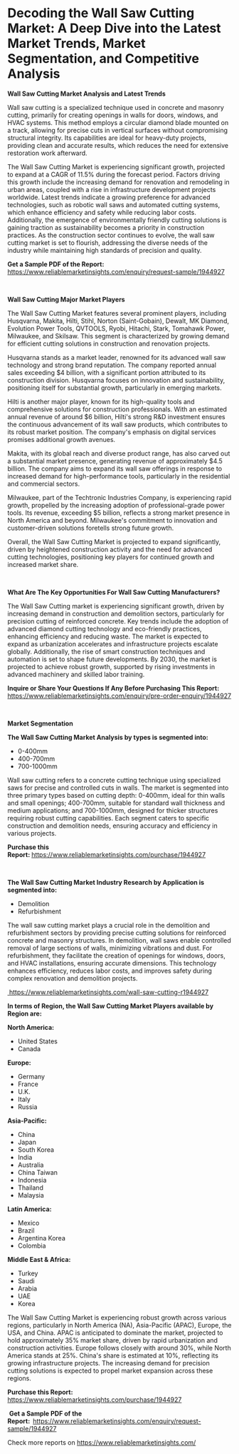 <p><h1>Decoding the Wall Saw Cutting Market: A Deep Dive into the Latest Market Trends, Market Segmentation, and Competitive Analysis</h1></p><p><strong>Wall Saw Cutting Market Analysis and Latest Trends</strong></p>
<p><p>Wall saw cutting is a specialized technique used in concrete and masonry cutting, primarily for creating openings in walls for doors, windows, and HVAC systems. This method employs a circular diamond blade mounted on a track, allowing for precise cuts in vertical surfaces without compromising structural integrity. Its capabilities are ideal for heavy-duty projects, providing clean and accurate results, which reduces the need for extensive restoration work afterward.</p><p>The Wall Saw Cutting Market is experiencing significant growth, projected to expand at a CAGR of 11.5% during the forecast period. Factors driving this growth include the increasing demand for renovation and remodeling in urban areas, coupled with a rise in infrastructure development projects worldwide. Latest trends indicate a growing preference for advanced technologies, such as robotic wall saws and automated cutting systems, which enhance efficiency and safety while reducing labor costs. Additionally, the emergence of environmentally friendly cutting solutions is gaining traction as sustainability becomes a priority in construction practices. As the construction sector continues to evolve, the wall saw cutting market is set to flourish, addressing the diverse needs of the industry while maintaining high standards of precision and quality.</p></p>
<p><strong>Get a Sample PDF of the Report:&nbsp;</strong> <a href="https://www.reliablemarketinsights.com/enquiry/request-sample/1944927?utm_campaign=2441&utm_medium=2&utm_source=Github&utm_content=ia&utm_term=08042025&utm_id=wall-saw-cutting">https://www.reliablemarketinsights.com/enquiry/request-sample/1944927</a></p>
<p>&nbsp;</p>
<p><strong>Wall Saw Cutting Major Market Players</strong></p>
<p><p>The Wall Saw Cutting Market features several prominent players, including Husqvarna, Makita, Hilti, Stihl, Norton (Saint-Gobain), Dewalt, MK Diamond, Evolution Power Tools, QVTOOLS, Ryobi, Hitachi, Stark, Tomahawk Power, Milwaukee, and Skilsaw. This segment is characterized by growing demand for efficient cutting solutions in construction and renovation projects.</p><p>Husqvarna stands as a market leader, renowned for its advanced wall saw technology and strong brand reputation. The company reported annual sales exceeding $4 billion, with a significant portion attributed to its construction division. Husqvarna focuses on innovation and sustainability, positioning itself for substantial growth, particularly in emerging markets.</p><p>Hilti is another major player, known for its high-quality tools and comprehensive solutions for construction professionals. With an estimated annual revenue of around $6 billion, Hilti's strong R&D investment ensures the continuous advancement of its wall saw products, which contributes to its robust market position. The company's emphasis on digital services promises additional growth avenues.</p><p>Makita, with its global reach and diverse product range, has also carved out a substantial market presence, generating revenue of approximately $4.5 billion. The company aims to expand its wall saw offerings in response to increased demand for high-performance tools, particularly in the residential and commercial sectors.</p><p>Milwaukee, part of the Techtronic Industries Company, is experiencing rapid growth, propelled by the increasing adoption of professional-grade power tools. Its revenue, exceeding $5 billion, reflects a strong market presence in North America and beyond. Milwaukee's commitment to innovation and customer-driven solutions foretells strong future growth.</p><p>Overall, the Wall Saw Cutting Market is projected to expand significantly, driven by heightened construction activity and the need for advanced cutting technologies, positioning key players for continued growth and increased market share.</p></p>
<p>&nbsp;</p>
<p><strong>What Are The Key Opportunities For Wall Saw Cutting Manufacturers?</strong></p>
<p><p>The Wall Saw Cutting market is experiencing significant growth, driven by increasing demand in construction and demolition sectors, particularly for precision cutting of reinforced concrete. Key trends include the adoption of advanced diamond cutting technology and eco-friendly practices, enhancing efficiency and reducing waste. The market is expected to expand as urbanization accelerates and infrastructure projects escalate globally. Additionally, the rise of smart construction techniques and automation is set to shape future developments. By 2030, the market is projected to achieve robust growth, supported by rising investments in advanced machinery and skilled labor training.</p></p>
<p><strong>Inquire or Share Your Questions If Any Before Purchasing This Report:</strong> <a href="https://www.reliablemarketinsights.com/enquiry/pre-order-enquiry/1944927?utm_campaign=2441&utm_medium=2&utm_source=Github&utm_content=ia&utm_term=08042025&utm_id=wall-saw-cutting">https://www.reliablemarketinsights.com/enquiry/pre-order-enquiry/1944927</a></p>
<p>&nbsp;</p>
<p><strong>Market Segmentation</strong></p>
<p><strong>The Wall Saw Cutting Market Analysis by types is segmented into:</strong></p>
<p><ul><li>0-400mm</li><li>400-700mm</li><li>700-1000mm</li></ul></p>
<p><p>Wall saw cutting refers to a concrete cutting technique using specialized saws for precise and controlled cuts in walls. The market is segmented into three primary types based on cutting depth: 0-400mm, ideal for thin walls and small openings; 400-700mm, suitable for standard wall thickness and medium applications; and 700-1000mm, designed for thicker structures requiring robust cutting capabilities. Each segment caters to specific construction and demolition needs, ensuring accuracy and efficiency in various projects.</p></p>
<p><strong>Purchase this Report:&nbsp;</strong><a href="https://www.reliablemarketinsights.com/purchase/1944927?utm_campaign=2441&utm_medium=2&utm_source=Github&utm_content=ia&utm_term=08042025&utm_id=wall-saw-cutting">https://www.reliablemarketinsights.com/purchase/1944927</a></p>
<p>&nbsp;</p>
<p><strong>The Wall Saw Cutting Market Industry Research by Application is segmented into:</strong></p>
<p><ul><li>Demolition</li><li>Refurbishment</li></ul></p>
<p><p>The wall saw cutting market plays a crucial role in the demolition and refurbishment sectors by providing precise cutting solutions for reinforced concrete and masonry structures. In demolition, wall saws enable controlled removal of large sections of walls, minimizing vibrations and dust. For refurbishment, they facilitate the creation of openings for windows, doors, and HVAC installations, ensuring accurate dimensions. This technology enhances efficiency, reduces labor costs, and improves safety during complex renovation and demolition projects.</p></p>
<p><a href="https://www.reliablemarketinsights.com/wall-saw-cutting-r1944927?utm_campaign=2441&utm_medium=2&utm_source=Github&utm_content=ia&utm_term=08042025&utm_id=wall-saw-cutting">&nbsp;https://www.reliablemarketinsights.com/wall-saw-cutting-r1944927</a></p>
<p><strong>In terms of Region, the Wall Saw Cutting Market Players available by Region are:</strong></p>
<p>
    <p> <strong> North America: </strong>
        <ul>
            <li>United States</li>
            <li>Canada</li>
        </ul>
        </p> 
    <p> <strong> Europe: </strong>
        <ul>
            <li>Germany</li>
            <li>France</li>
            <li>U.K.</li>
            <li>Italy</li>
            <li>Russia</li>
        </ul>
        </p> 
    <p> <strong> Asia-Pacific: </strong>
        <ul>
            <li>China</li>
            <li>Japan</li>
            <li>South Korea</li>
            <li>India</li>
            <li>Australia</li>
            <li>China Taiwan</li>
            <li>Indonesia</li>
            <li>Thailand</li>
            <li>Malaysia</li>
        </ul>
        </p> 
    <p> <strong> Latin America: </strong>
        <ul>
            <li>Mexico</li>
            <li>Brazil</li>
            <li>Argentina Korea</li>
            <li>Colombia</li>
        </ul>
        </p> 
    <p> <strong> Middle East & Africa: </strong>
        <ul>
            <li>Turkey</li>
            <li>Saudi</li>
            <li>Arabia</li>
            <li>UAE</li>
            <li>Korea</li>
        </ul>
    </p>
    </p>
<p><p>The Wall Saw Cutting Market is experiencing robust growth across various regions, particularly in North America (NA), Asia-Pacific (APAC), Europe, the USA, and China. APAC is anticipated to dominate the market, projected to hold approximately 35% market share, driven by rapid urbanization and construction activities. Europe follows closely with around 30%, while North America stands at 25%. China's share is estimated at 10%, reflecting its growing infrastructure projects. The increasing demand for precision cutting solutions is expected to propel market expansion across these regions.</p></p>
<p><strong>Purchase this Report: </strong><a href="https://www.reliablemarketinsights.com/purchase/1944927?utm_campaign=2441&utm_medium=2&utm_source=Github&utm_content=ia&utm_term=08042025&utm_id=wall-saw-cutting">https://www.reliablemarketinsights.com/purchase/1944927</a></p>
<p>&nbsp;<strong>Get a Sample PDF of the Report:&nbsp;&nbsp;</strong><a href="https://www.reliablemarketinsights.com/enquiry/request-sample/1944927?utm_campaign=2441&utm_medium=2&utm_source=Github&utm_content=ia&utm_term=08042025&utm_id=wall-saw-cutting">https://www.reliablemarketinsights.com/enquiry/request-sample/1944927</a></p>
<p><strong></strong></p>
<p>Check more reports on <a href="https://www.reliablemarketinsights.com/?utm_campaign=2441&utm_medium=2&utm_source=Github&utm_content=ia&utm_term=08042025&utm_id=wall-saw-cutting">https://www.reliablemarketinsights.com/</a></p>